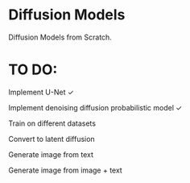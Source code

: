 # Diffusion Models
Diffusion Models from Scratch.

# TO DO:
Implement U-Net ✓

Implement denoising diffusion probabilistic model ✓

Train on different datasets

Convert to latent diffusion

Generate image from text

Generate image from image + text
